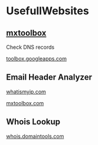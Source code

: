 # UsefullWebsites

## [mxtoolbox](https://mxtoolbox.com/)
Check DNS records

[toolbox.googleapps.com](https://toolbox.googleapps.com/apps/checkmx/)

## Email Header Analyzer

[whatismyip.com](https://www.whatismyip.com/email-header-analyzer/)


[mxtoolbox.com](https://mxtoolbox.com/EmailHeaders.aspx)

## Whois Lookup
[whois.domaintools.com](http://whois.domaintools.com/)

